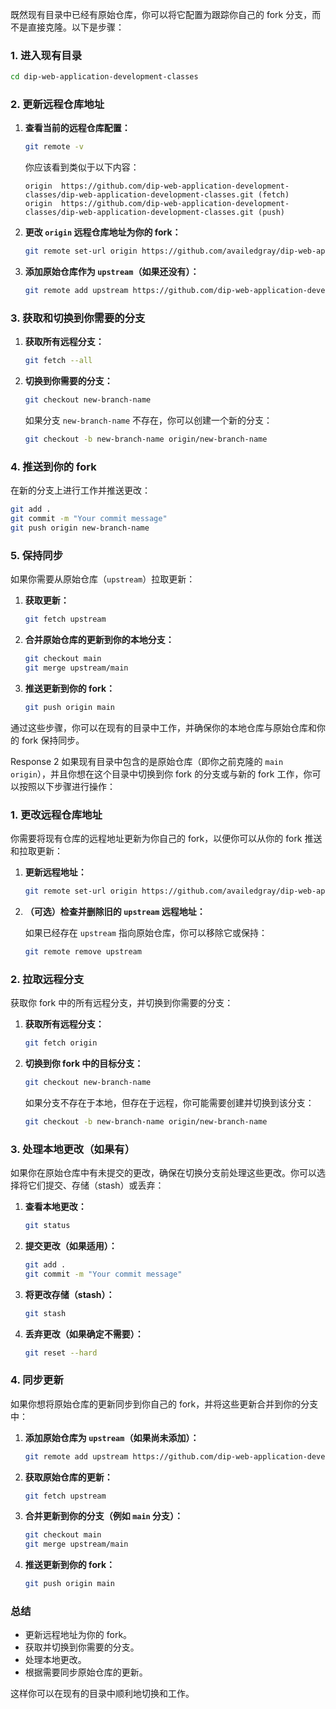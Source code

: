既然现有目录中已经有原始仓库，你可以将它配置为跟踪你自己的 fork 分支，而不是直接克隆。以下是步骤：

### 1. **进入现有目录**

```bash
cd dip-web-application-development-classes
```

### 2. **更新远程仓库地址**

1. **查看当前的远程仓库配置：**

   ```bash
   git remote -v
   ```

   你应该看到类似于以下内容：

   ```
   origin  https://github.com/dip-web-application-development-classes/dip-web-application-development-classes.git (fetch)
   origin  https://github.com/dip-web-application-development-classes/dip-web-application-development-classes.git (push)
   ```

2. **更改 `origin` 远程仓库地址为你的 fork：**

   ```bash
   git remote set-url origin https://github.com/availedgray/dip-web-application-development-classes.git
   ```

3. **添加原始仓库作为 `upstream`（如果还没有）：**

   ```bash
   git remote add upstream https://github.com/dip-web-application-development-classes/dip-web-application-development-classes.git
   ```

### 3. **获取和切换到你需要的分支**

1. **获取所有远程分支：**

   ```bash
   git fetch --all
   ```

2. **切换到你需要的分支：**

   ```bash
   git checkout new-branch-name
   ```

   如果分支 `new-branch-name` 不存在，你可以创建一个新的分支：

   ```bash
   git checkout -b new-branch-name origin/new-branch-name
   ```

### 4. **推送到你的 fork**

在新的分支上进行工作并推送更改：

```bash
git add .
git commit -m "Your commit message"
git push origin new-branch-name
```

### 5. **保持同步**

如果你需要从原始仓库（`upstream`）拉取更新：

1. **获取更新：**

   ```bash
   git fetch upstream
   ```

2. **合并原始仓库的更新到你的本地分支：**

   ```bash
   git checkout main
   git merge upstream/main
   ```

3. **推送更新到你的 fork：**

   ```bash
   git push origin main
   ```

通过这些步骤，你可以在现有的目录中工作，并确保你的本地仓库与原始仓库和你的 fork 保持同步。

Response 2
如果现有目录中包含的是原始仓库（即你之前克隆的 `main origin`），并且你想在这个目录中切换到你 fork 的分支或与新的 fork 工作，你可以按照以下步骤进行操作：

### 1. **更改远程仓库地址**

你需要将现有仓库的远程地址更新为你自己的 fork，以便你可以从你的 fork 推送和拉取更新：

1. **更新远程地址：**

   ```bash
   git remote set-url origin https://github.com/availedgray/dip-web-application-development-classes.git
   ```

2. **（可选）检查并删除旧的 `upstream` 远程地址：**

   如果已经存在 `upstream` 指向原始仓库，你可以移除它或保持：

   ```bash
   git remote remove upstream
   ```

### 2. **拉取远程分支**

获取你 fork 中的所有远程分支，并切换到你需要的分支：

1. **获取所有远程分支：**

   ```bash
   git fetch origin
   ```

2. **切换到你 fork 中的目标分支：**

   ```bash
   git checkout new-branch-name
   ```

   如果分支不存在于本地，但存在于远程，你可能需要创建并切换到该分支：

   ```bash
   git checkout -b new-branch-name origin/new-branch-name
   ```

### 3. **处理本地更改（如果有）**

如果你在原始仓库中有未提交的更改，确保在切换分支前处理这些更改。你可以选择将它们提交、存储（stash）或丢弃：

1. **查看本地更改：**

   ```bash
   git status
   ```

2. **提交更改（如果适用）：**

   ```bash
   git add .
   git commit -m "Your commit message"
   ```

3. **将更改存储（stash）：**

   ```bash
   git stash
   ```

4. **丢弃更改（如果确定不需要）：**

   ```bash
   git reset --hard
   ```

### 4. **同步更新**

如果你想将原始仓库的更新同步到你自己的 fork，并将这些更新合并到你的分支中：

1. **添加原始仓库为 `upstream`（如果尚未添加）：**

   ```bash
   git remote add upstream https://github.com/dip-web-application-development-classes/dip-web-application-development-classes.git
   ```

2. **获取原始仓库的更新：**

   ```bash
   git fetch upstream
   ```

3. **合并更新到你的分支（例如 `main` 分支）：**

   ```bash
   git checkout main
   git merge upstream/main
   ```

4. **推送更新到你的 fork：**

   ```bash
   git push origin main
   ```

### 总结
- 更新远程地址为你的 fork。
- 获取并切换到你需要的分支。
- 处理本地更改。
- 根据需要同步原始仓库的更新。

这样你可以在现有的目录中顺利地切换和工作。